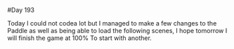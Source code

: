#Day 193

Today I could not codea lot but I managed to make a few changes to the Paddle as well as being able to load the following scenes, I hope tomorrow I will finish the game at 100% To start with another.